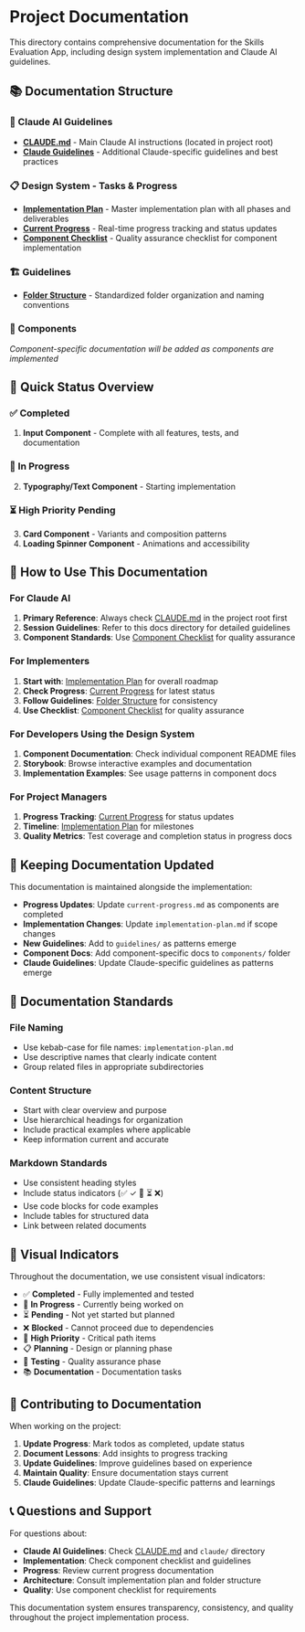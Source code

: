 # Project Documentation

This directory contains comprehensive documentation for the Skills Evaluation App, including design system implementation and Claude AI guidelines.

## 📚 Documentation Structure

### 🤖 Claude AI Guidelines
- **[CLAUDE.md](../CLAUDE.md)** - Main Claude AI instructions (located in project root)
- **[Claude Guidelines](./claude/)** - Additional Claude-specific guidelines and best practices

### 📋 Design System - Tasks & Progress
- **[Implementation Plan](./tasks/implementation-plan.md)** - Master implementation plan with all phases and deliverables
- **[Current Progress](./tasks/current-progress.md)** - Real-time progress tracking and status updates
- **[Component Checklist](./tasks/component-checklist.md)** - Quality assurance checklist for component implementation

### 🏗️ Guidelines
- **[Folder Structure](./guidelines/folder-structure.md)** - Standardized folder organization and naming conventions

### 🧩 Components
*Component-specific documentation will be added as components are implemented*

## 🎯 Quick Status Overview

### ✅ Completed
1. **Input Component** - Complete with all features, tests, and documentation

### 🔄 In Progress  
2. **Typography/Text Component** - Starting implementation

### ⏳ High Priority Pending
3. **Card Component** - Variants and composition patterns
4. **Loading Spinner Component** - Animations and accessibility

## 📖 How to Use This Documentation

### For Claude AI
1. **Primary Reference**: Always check [CLAUDE.md](../CLAUDE.md) in the project root first
2. **Session Guidelines**: Refer to this docs directory for detailed guidelines
3. **Component Standards**: Use [Component Checklist](./tasks/component-checklist.md) for quality assurance

### For Implementers
1. **Start with**: [Implementation Plan](./tasks/implementation-plan.md) for overall roadmap
2. **Check Progress**: [Current Progress](./tasks/current-progress.md) for latest status
3. **Follow Guidelines**: [Folder Structure](./guidelines/folder-structure.md) for consistency
4. **Use Checklist**: [Component Checklist](./tasks/component-checklist.md) for quality assurance

### For Developers Using the Design System
1. **Component Documentation**: Check individual component README files
2. **Storybook**: Browse interactive examples and documentation
3. **Implementation Examples**: See usage patterns in component docs

### For Project Managers
1. **Progress Tracking**: [Current Progress](./tasks/current-progress.md) for status updates
2. **Timeline**: [Implementation Plan](./tasks/implementation-plan.md) for milestones
3. **Quality Metrics**: Test coverage and completion status in progress docs

## 🔄 Keeping Documentation Updated

This documentation is maintained alongside the implementation:

- **Progress Updates**: Update `current-progress.md` as components are completed
- **Implementation Changes**: Update `implementation-plan.md` if scope changes
- **New Guidelines**: Add to `guidelines/` as patterns emerge
- **Component Docs**: Add component-specific docs to `components/` folder
- **Claude Guidelines**: Update Claude-specific guidelines as patterns emerge

## 📝 Documentation Standards

### File Naming
- Use kebab-case for file names: `implementation-plan.md`
- Use descriptive names that clearly indicate content
- Group related files in appropriate subdirectories

### Content Structure
- Start with clear overview and purpose
- Use hierarchical headings for organization
- Include practical examples where applicable
- Keep information current and accurate

### Markdown Standards
- Use consistent heading styles
- Include status indicators (✅ ✓ 🔄 ⏳ ❌)
- Use code blocks for code examples
- Include tables for structured data
- Link between related documents

## 🎨 Visual Indicators

Throughout the documentation, we use consistent visual indicators:

- ✅ **Completed** - Fully implemented and tested
- 🔄 **In Progress** - Currently being worked on  
- ⏳ **Pending** - Not yet started but planned
- ❌ **Blocked** - Cannot proceed due to dependencies
- 🎯 **High Priority** - Critical path items
- 📋 **Planning** - Design or planning phase
- 🧪 **Testing** - Quality assurance phase
- 📚 **Documentation** - Documentation tasks

## 🤝 Contributing to Documentation

When working on the project:

1. **Update Progress**: Mark todos as completed, update status
2. **Document Lessons**: Add insights to progress tracking
3. **Update Guidelines**: Improve guidelines based on experience  
4. **Maintain Quality**: Ensure documentation stays current
5. **Claude Guidelines**: Update Claude-specific patterns and learnings

## 📞 Questions and Support

For questions about:
- **Claude AI Guidelines**: Check [CLAUDE.md](../CLAUDE.md) and `claude/` directory
- **Implementation**: Check component checklist and guidelines
- **Progress**: Review current progress documentation
- **Architecture**: Consult implementation plan and folder structure
- **Quality**: Use component checklist for requirements

This documentation system ensures transparency, consistency, and quality throughout the project implementation process.